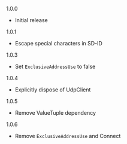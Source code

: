 1.0.0
* Initial release

1.0.1
* Escape special characters in SD-ID

1.0.3
* Set `ExclusiveAddressUse` to false

1.0.4
* Explicitly dispose of UdpClient

1.0.5
* Remove ValueTuple dependency

1.0.6
* Remove `ExclusiveAddressUse` and Connect
